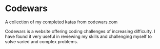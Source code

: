 # Codewars
A collection of my completed katas from codewars.com

Codewars is a website offering coding challenges of increasing difficulty. I have found it very useful in reviewing my skills 
and challenging myself to solve varied and complex problems.
